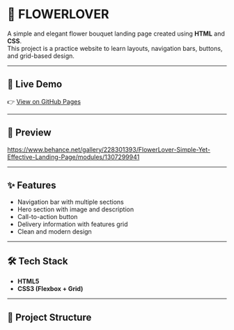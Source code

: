 # 🌸 FLOWERLOVER

A simple and elegant flower bouquet landing page created using **HTML** and **CSS**.  
This project is a practice website to learn layouts, navigation bars, buttons, and grid-based design.

---

## 🚀 Live Demo
👉 [View on GitHub Pages](https://MdFirozAlam-maker.github.io/flowerlover)  


---

## 📸 Preview
https://www.behance.net/gallery/228301393/FlowerLover-Simple-Yet-Effective-Landing-Page/modules/1307299941

---

## ✨ Features
- Navigation bar with multiple sections
- Hero section with image and description
- Call-to-action button
- Delivery information with features grid
- Clean and modern design

---

## 🛠️ Tech Stack
- **HTML5**
- **CSS3 (Flexbox + Grid)**

---

## 📂 Project Structure
